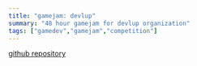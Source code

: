 ```yaml
---
title: "gamejam: devlup"
summary: "48 hour gamejam for devlup organization"
tags: ["gamedev","gamejam","competition"]
---
```

[github repository](https://github.com/tygutowski/devlup-justpickone)